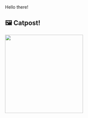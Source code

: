 Hello there!



## 🖼️ Catpost!

<sub>
    <img src="https://cdn2.thecatapi.com/images/MTUyNTQ1NA.jpg" height="256">
</sub>

